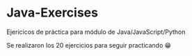 # Java-Exercises
Ejericicos de práctica para módulo de Java/JavaScript/Python

Se realizaron los 20 ejercicios para seguir practicando 😁
